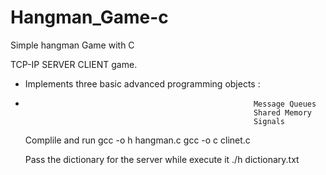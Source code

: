 # Hangman_Game-c
Simple hangman Game with C

  TCP-IP SERVER CLIENT game.
  
  - Implements three basic advanced programming objects :  
  -                                                        Message Queues
                                                           Shared Memory
                                                           Signals
    Complile and run
      gcc -o h hangman.c
      gcc -o c clinet.c
     
    Pass the dictionary for the server while execute it
      ./h dictionary.txt   
                                                        
